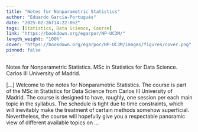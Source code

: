 ```yaml
---
title: "Notes for Nonparametric Statistics"
author: "Eduardo García-Portugués"
date: "2025-02-26T14:22:06Z"
tags: [Statistics, Data Science, Course]
link: "https://bookdown.org/egarpor/NP-UC3M/"
length_weight: "100%"
cover: "https://bookdown.org/egarpor/NP-UC3M/images/figures/cover.png"
pinned: false
---
```


<p>Notes for Nonparametric Statistics. MSc in Statistics for Data Science.
Carlos III University of Madrid.</p> [...] Welcome to the notes for Nonparametric Statistics. The course is part of the MSc in Statistics for Data Science from Carlos III University of Madrid. The course is designed to have, roughly, one session per each main topic in the syllabus. The schedule is tight due to time constraints, which will inevitably make the treatment of certain methods somehow superficial. Nevertheless, the course will hopefully give you a respectable panoramic view of different available topics on ...
